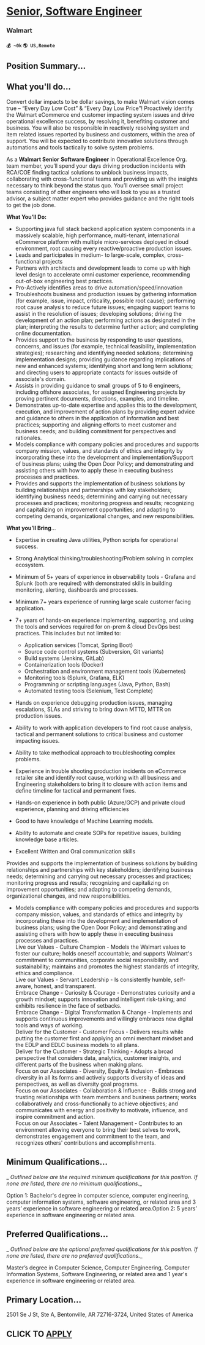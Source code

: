 # [Senior, Software Engineer](https://www.remotewlb.com/apply/senior-software-engineer-64675)  
### Walmart  
#### `💰 ~0k` `🌎 US,Remote`  

## Position Summary...

## What you'll do...

Convert dollar impacts to be dollar savings, to make Walmart vision comes true – “Every Day Low Cost” & “Every Day Low Price”! Proactively identify the Walmart eCommerce end customer impacting system issues and drive operational excellence success, by resolving it, benefiting customer and business. You will also be responsible in reactively resolving system and item related issues reported by business and customers, within the area of support. You will be expected to contribute innovative solutions through automations and tools tactically to solve system problems.

As a **Walmart Senior** **Software Engineer** in Operational Excellence Org. team member, you’ll spend your days driving production incidents with RCA/COE finding tactical solutions to unblock business impacts, collaborating with cross-functional teams and providing us with the insights necessary to think beyond the status quo. You’ll oversee small project teams consisting of other engineers who will look to you as a trusted advisor, a subject matter expert who provides guidance and the right tools to get the job done.

 **What You’ll Do:**

  * Supporting java full stack backend application system components in a massively scalable, high performance, multi-tenant, international eCommerce platform with multiple micro-services deployed in cloud environment, root causing every reactive/proactive production issues.
  * Leads and participates in medium- to large-scale, complex, cross-functional projects
  * Partners with architects and development leads to come up with high level design to accelerate omni customer experience, recommending out-of-box engineering best practices.
  * Pro-Actively identifies areas to drive automation/speed/innovation
  * Troubleshoots business and production issues by gathering information (for example, issue, impact, criticality, possible root cause); performing root cause analysis to reduce future issues; engaging support teams to assist in the resolution of issues; developing solutions; driving the development of an action plan; performing actions as designated in the plan; interpreting the results to determine further action; and completing online documentation.
  * Provides support to the business by responding to user questions, concerns, and issues (for example, technical feasibility, implementation strategies); researching and identifying needed solutions; determining implementation designs; providing guidance regarding implications of new and enhanced systems; identifying short and long term solutions; and directing users to appropriate contacts for issues outside of associate's domain.
  * Assists in providing guidance to small groups of 5 to 6 engineers, including offshore associates, for assigned Engineering projects by proving pertinent documents, directions, examples, and timeline.
  * Demonstrates up-to-date expertise and applies this to the development, execution, and improvement of action plans by providing expert advice and guidance to others in the application of information and best practices; supporting and aligning efforts to meet customer and business needs; and building commitment for perspectives and rationales.
  * Models compliance with company policies and procedures and supports company mission, values, and standards of ethics and integrity by incorporating these into the development and implementation/Support of business plans; using the Open Door Policy; and demonstrating and assisting others with how to apply these in executing business processes and practices.
  * Provides and supports the implementation of business solutions by building relationships and partnerships with key stakeholders; identifying business needs; determining and carrying out necessary processes and practices; monitoring progress and results; recognizing and capitalizing on improvement opportunities; and adapting to competing demands, organizational changes, and new responsibilities.

 **What you’ll Bring**...

  * Expertise in creating Java utilities, Python scripts for operational success.
  * Strong Analytical thinking/troubleshooting/Problem solving in complex ecosystem.
  * Minimum of 5+ years of experience in observability tools - Grafana and Splunk (both are required) with demonstrated skills in building monitoring, alerting, dashboards and processes.
  * Minimum 7+ years experience of running large scale customer facing application.
  * 7+ years of hands-on experience implementing, supporting, and using the tools and services required for on-prem & cloud DevOps best practices. This includes but not limited to:
    * Application services (Tomcat, Spring Boot)
    * Source code control systems (Subversion, Git variants)
    * Build systems (Jenkins, GitLab)
    * Containerization tools (Docker)
    * Orchestration and environment management tools (Kubernetes)
    * Monitoring tools (Splunk, Grafana, ELK)
    * Programming or scripting languages (Java, Python, Bash)
    * Automated testing tools (Selenium, Test Complete)
  * Hands on experience debugging production issues, managing escalations, SLAs and striving to bring down MTTD, MTTR on production issues.
  * Ability to work with application developers to find root cause analysis, tactical and permanent solutions to critical business and customer impacting issues.
  * Ability to take methodical approach to troubleshooting complex problems.
  * Experience in trouble shooting production incidents on eCommerce retailer site and identify root cause, working with all business and Engineering stakeholders to bring it to closure with action items and define timeline for tactical and permanent fixes.

  * Hands-on experience in both public (Azure/GCP) and private cloud experience, planning and driving efficiencies
  * Good to have knowledge of Machine Learning models.
  * Ability to automate and create SOPs for repetitive issues, building knowledge base articles.
  * Excellent Written and Oral communication skills  
  
Provides and supports the implementation of business solutions by building relationships and partnerships with key stakeholders; identifying business needs; determining and carrying out necessary processes and practices; monitoring progress and results; recognizing and capitalizing on improvement opportunities; and adapting to competing demands, organizational changes, and new responsibilities.

  * Models compliance with company policies and procedures and supports company mission, values, and standards of ethics and integrity by incorporating these into the development and implementation of business plans; using the Open Door Policy; and demonstrating and assisting others with how to apply these in executing business processes and practices.  
Live our Values - Culture Champion - Models the Walmart values to foster our culture; holds oneself accountable; and supports Walmart's commitment to communities, corporate social responsibility, and sustainability; maintains and promotes the highest standards of integrity, ethics and compliance.  
Live our Values - Servant Leadership - Is consistently humble, self-aware, honest, and transparent.  
Embrace Change - Curiosity & Courage - Demonstrates curiosity and a growth mindset; supports innovation and intelligent risk-taking; and exhibits resilience in the face of setbacks.  
Embrace Change - Digital Transformation & Change - Implements and supports continuous improvements and willingly embraces new digital tools and ways of working.  
Deliver for the Customer - Customer Focus - Delivers results while putting the customer first and applying an omni merchant mindset and the EDLP and EDLC business models to all plans.  
Deliver for the Customer - Strategic Thinking - Adopts a broad perspective that considers data, analytics, customer insights, and different parts of the business when making plans.  
Focus on our Associates - Diversity, Equity & Inclusion - Embraces diversity in all its forms and actively supports diversity of ideas and perspectives, as well as diversity goal programs.  
Focus on our Associates - Collaboration & Influence - Builds strong and trusting relationships with team members and business partners; works collaboratively and cross-functionally to achieve objectives; and communicates with energy and positivity to motivate, influence, and inspire commitment and action.  
Focus on our Associates - Talent Management - Contributes to an environment allowing everyone to bring their best selves to work, demonstrates engagement and commitment to the team, and recognizes others' contributions and accomplishments.

##

##  **Minimum Qualifications...**

 _ _Outlined below are the required minimum qualifications for this position. If none are listed, there are no minimum qualifications.__

Option 1: Bachelor's degree in computer science, computer engineering, computer information systems, software engineering, or related area and 3 years’ experience in software engineering or related area.Option 2: 5 years’ experience in software engineering or related area.

##

##  **Preferred Qualifications...**

 _ _Outlined below are the optional preferred qualifications for this position. If none are listed, there are no preferred qualifications.__

Master’s degree in Computer Science, Computer Engineering, Computer Information Systems, Software Engineering, or related area and 1 year's experience in software engineering or related area.

##

##  **Primary Location...**

2501 Se J St, Ste A, Bentonville, AR 72716-3724, United States of America  
## CLICK TO [APPLY](https://www.remotewlb.com/apply/senior-software-engineer-64675)

